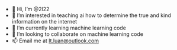 - 👋 Hi, I’m @2l22
- 👀 I’m interested in teaching ai how to determine the true and kind information on the internet
- 🌱 I’m currently learning machine learning code
- 💞️ I’m looking to collaborate on machine learning code
- 📫 Email me at lt.luan@outlook.com

<!---
2l22/2l22 is a ✨ special ✨ repository because its `README.md` (this file) appears on your GitHub profile.
You can click the Preview link to take a look at your changes.
--->
